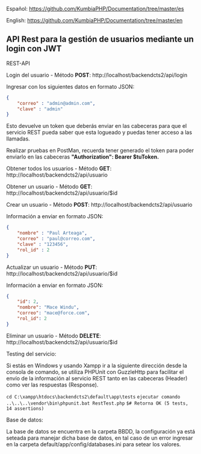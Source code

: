 Español: https://github.com/KumbiaPHP/Documentation/tree/master/es

English: https://github.com/KumbiaPHP/Documentation/tree/master/en

## API Rest para la gestión de usuarios mediante un login con JWT

REST-API

Login del usuario - Método **POST**:
http://localhost/backendcts2/api/login

Ingresar con los siguientes datos en formato JSON:
```json
{
	"correo" : "admin@admin.com",
	"clave" : "admin"
}
```
Esto devuelve un token que deberás enviar en las cabeceras para que el servicio REST
pueda saber que esta logueado y puedas tener acceso a las llamadas.

Realizar pruebas en PostMan, recuerda tener generado el token para poder enviarlo en
las cabeceras **"Authorization": Bearer $tuToken.**

Obtener todos los usuarios - Método **GET**:
http://localhost/backendcts2/api/usuario

Obtener un usuario - Método **GET**:
http://localhost/backendcts2/api/usuario/$id

Crear un usuario - Método **POST**:
http://localhost/backendcts2/api/usuario

Información a enviar en formato JSON:
```json
{
	"nombre" : "Paul Arteaga",
	"correo" : "paul@correo.com",
	"clave" : "123456",
	"rol_id" : 2
}
```
Actualizar un usuario - Método **PUT**:
http://localhost/backendcts2/api/usuario/$id

Información a enviar en formato JSON:
```json
{
	"id": 2,
	"nombre": "Mace Windu",
	"correo": "mace@force.com",
	"rol_id": 2
}
```
Eliminar un usuario - Método **DELETE**:
http://localhost/backendcts2/api/usuario/$id

Testing del servicio:

Si estás en Windows y usando Xampp ir a la siguiente dirección desde la consola de comando, se utiliza PHPUnit con GuzzleHttp para facilitar el envío de la información al servicio REST tanto en las cabeceras (Header) como ver las respuestas (Response).

`cd C:\xampp\htdocs\backendcts2\default\app\tests`
`ejecutar comando ..\..\..\vendor\bin\phpunit.bat RestTest.php`
`$# Retorna OK (5 tests, 14 assertions)`

Base de datos:

La base de datos se encuentra en la carpeta BBDD, la configuración ya está seteada para manejar dicha base de datos, en tal caso de un error ingresar en la carpeta default/app/config/databases.ini para setear los valores.
